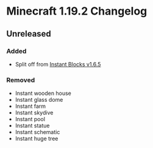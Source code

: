 # Minecraft 1.19.2 Changelog

## Unreleased
### Added
- Split off from [Instant Blocks v1.6.5](https://github.com/Slymask3/instant-blocks/tree/1.19.2-1.6.5)

### Removed
- Instant wooden house
- Instant glass dome
- Instant farm
- Instant skydive
- Instant pool
- Instant statue
- Instant schematic
- Instant huge tree